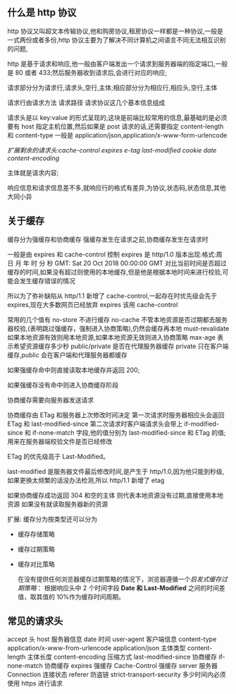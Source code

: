 ## 什么是 http 协议

http 协议又叫超文本传输协议,他和购房协议,租房协议一样都是一种协议,一般是一式两份或者多份,http 协议主要为了解决不同计算机之间语言不同无法相互识别的问题,

http 是基于请求和响应,他一般由客户端发出一个请求到服务器端的指定端口,一般是 80 或者 433;然后服务器收到请求后,会进行对应的响应;

请求部分分为请求行,请求头,空行,主体;相应部分分为相应行,相应头,空行,主体

请求行由请求方法 请求路径 请求协议这几个基本信息组成

请求头是以 key:value 的形式呈现的,这块是前端比较常用的信息,最基础的是必须要有 host 指定主机位置,然后如果是 post 请求的话,还需要指定 content-length 和 content-type 一般是 application/json,application/x-www-form-urlencode

_扩展剩余的请求头:cache-control expires e-tag last-modified cookie date content-encoding_

主体就是请求内容;

响应信息和请求信息差不多,就响应行的格式有差异,为协议,状态码,状态信息,其他大同小异

## 关于缓存

缓存分为强缓存和协商缓存
强缓存发生在请求之前,协商缓存发生在请求时

一般是由 expires 和 cache-control 控制
expires 是 http/1.0 版本出现:格式:周 日 月 年 时 分 秒 GMT: Sat 20 Oct 2018 00:00:00 GMT
对比当前时间是否超过缓存的时间,如果没有超过则使用的本地缓存,但是他是根据本地时间来进行校验,可能会发生缓存错误的情况

所以为了弥补缺陷从 http/1.1 新增了 cache-control,一起存在时优先级会先于 expires,现在大多数网页已经放弃 expires 该用 cache-control

常用的几个值有
no-store 不进行缓存
no-cache 不管本地资源是否过期都去服务器校验,(表明跳过强缓存，强制进入协商策略),仍然会缓存再本地
must-revalidate 如果本地资源有效则用本地资源,如果本地资源无效则进入协商策略
max-age 表示希望资源缓存多少秒
public/private 是否在代理服务器缓存 private 只在客户端缓存,public 会在客户端和代理服务器都缓存

如果强缓存命中则直接读取本地缓存并返回 200;

如果强缓存没有命中则进入协商缓存阶段

协商缓存需要向服务器发送请求

协商缓存由 ETag 和服务器上次修改时间决定
第一次请求时服务器相应头会返回 ETag 和 last-modified-since
第二次请求时客户端请求头会带上 if-modified-since 和 if-none-match 字段,他的值分别为 last-modified-since 和 ETag 的值;
用来在服务器端校验文件是否已经修改

ETag 的优先级高于 Last-Modified。

last-modified 是服务器文件最后修改时间,是产生于 http/1.0,因为他只能到秒级,如果更换太频繁的话没办法检测,所以 http/1.1 新增了 etag

如果协商缓存成功返回 304 和空的主体 则代表本地资源没有过期,直接使用本地资源
如果没有就读取服务器新的资源

扩展:
缓存分为按类型还可以分为

- 缓存存储策略
- 缓存过期策略
- 缓存对比策略

  在没有提供任何浏览器缓存过期策略的情况下，浏览器遵循一个*启发式缓存过期策略*：
  根据响应头中 2 个时间字段 **Date 和 Last-Modified** 之间的时间差值，取其值的 10%作为缓存时间周期。

## 常见的请求头

accept 头
host 服务器信息
date 时间
user-agent 客户端信息
content-type application/x-www-from-urlencode application/json 主体类型
content-length 主体长度
content-encoding 压缩方式
last-modified-since 协商缓存
if-none-match 协商缓存
expires 强缓存
Cache-Control 强缓存
server 服务器
Connection 连接状态
referer 防盗链
strict-transport-security 多少时间内必须使用 https 进行请求
